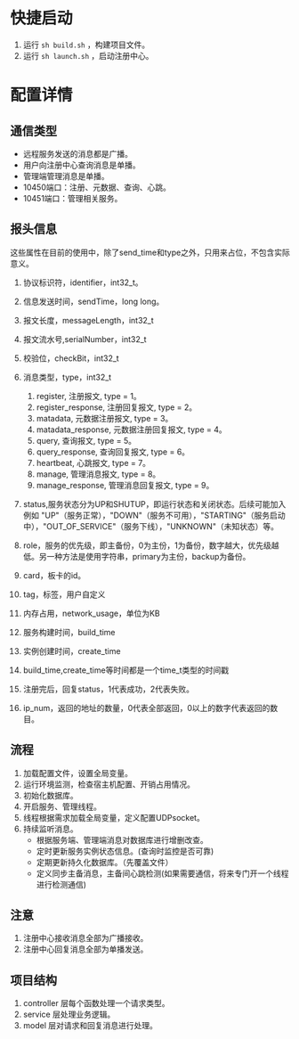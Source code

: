 # 快捷启动
1. 运行 `sh build.sh` ，构建项目文件。
2. 运行 `sh launch.sh` ，启动注册中心。


# 配置详情
## 通信类型
+ 远程服务发送的消息都是广播。
+ 用户向注册中心查询消息是单播。
+ 管理端管理消息是单播。
+ 10450端口：注册、元数据、查询、心跳。
+ 10451端口：管理相关服务。

## 报头信息
这些属性在目前的使用中，除了send_time和type之外，只用来占位，不包含实际意义。
1. 协议标识符，identifier，int32_t。
2. 信息发送时间，sendTime，long long。
3. 报文长度，messageLength，int32_t
4. 报文流水号,serialNumber，int32_t
5. 校验位，checkBit，int32_t
6. 消息类型，type，int32_t
   1. register, 注册报文, type = 1。
   2. register_response, 注册回复报文, type = 2。
   3. matadata, 元数据注册报文, type = 3。
   4. matadata_response, 元数据注册回复报文, type = 4。
   5. query, 查询报文, type = 5。
   6. query_response, 查询回复报文, type = 6。
   7. heartbeat, 心跳报文, type = 7。
   8. manage, 管理消息报文, type = 8。
   9. manage_response, 管理消息回复报文, type = 9。

1. status,服务状态分为UP和SHUTUP，即运行状态和关闭状态。后续可能加入例如 "UP"（服务正常），"DOWN"（服务不可用），"STARTING"（服务启动中），"OUT_OF_SERVICE"（服务下线），"UNKNOWN"（未知状态）等。
2. role，服务的优先级，即主备份，0为主份，1为备份，数字越大，优先级越低。另一种方法是使用字符串，primary为主份，backup为备份。
3. card，板卡的id。
4. tag，标签，用户自定义
5. 内存占用，network_usage，单位为KB
6. 服务构建时间，build_time
7. 实例创建时间，create_time
8. build_time,create_time等时间都是一个time_t类型的时间戳
9. 注册完后，回复status，1代表成功，2代表失败。
10. ip_num，返回的地址的数量，0代表全部返回，0以上的数字代表返回的数目。




## 流程
1. 加载配置文件，设置全局变量。
2. 运行环境监测，检查宿主机配置、开销占用情况。
3. 初始化数据库。
4. 开启服务、管理线程。
5. 线程根据需求加载全局变量，定义配置UDPsocket。
6. 持续监听消息。
   + 根据服务端、管理端消息对数据库进行增删改查。
   + 定时更新服务实例状态信息。(查询时监控是否可靠)
   + 定期更新持久化数据库。（先覆盖文件）
   + 定义同步主备消息，主备间心跳检测(如果需要通信，将来专门开一个线程进行检测通信)

## 注意
1. 注册中心接收消息全部为广播接收。
2. 注册中心回复消息全部为单播发送。

## 项目结构
1. controller 层每个函数处理一个请求类型。
2. service 层处理业务逻辑。
3. model 层对请求和回复消息进行处理。